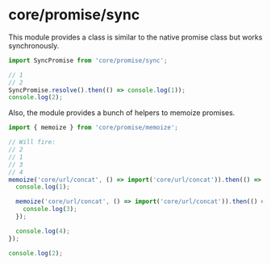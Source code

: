 # core/promise/sync

This module provides a class is similar to the native promise class but works synchronously.

```js
import SyncPromise from 'core/promise/sync';

// 1
// 2
SyncPromise.resolve().then(() => console.log(1));
console.log(2);
```

Also, the module provides a bunch of helpers to memoize promises.

```js
import { memoize } from 'core/promise/memoize';

// Will fire:
// 2
// 1
// 3
// 4
memoize('core/url/concat', () => import('core/url/concat')).then(() => {
  console.log(1);

  memoize('core/url/concat', () => import('core/url/concat')).then(() => {
    console.log(3);
  });

  console.log(4);
});

console.log(2);
```
